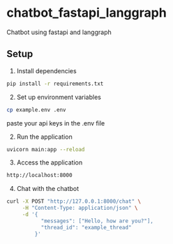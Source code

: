 # chatbot_fastapi_langgraph
Chatbot using fastapi and langgraph

## Setup

1. Install dependencies
```bash
pip install -r requirements.txt
```

2. Set up environment variables
```bash
cp example.env .env
```
paste your api keys in the .env file

2. Run the application
```bash
uvicorn main:app --reload
```
3. Access the application
```bash
http://localhost:8000
```
4. Chat with the chatbot
```bash
curl -X POST "http://127.0.0.1:8000/chat" \
     -H "Content-Type: application/json" \
     -d '{
           "messages": ["Hello, how are you?"],
           "thread_id": "example_thread"
         }'
```